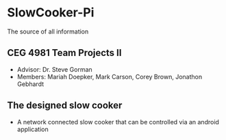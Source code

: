 # SlowCooker-Pi
The source of all information

## CEG 4981 Team Projects II
- Advisor: Dr. Steve Gorman
- Members: Mariah Doepker, Mark Carson, Corey Brown, Jonathon Gebhardt

## The designed slow cooker
- A network connected slow cooker that can be controlled via an android application

